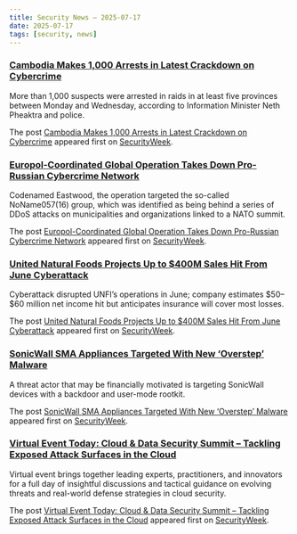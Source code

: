```yaml
---
title: Security News – 2025-07-17
date: 2025-07-17
tags: [security, news]
---
```


### [Cambodia Makes 1,000 Arrests in Latest Crackdown on Cybercrime](https://www.securityweek.com/cambodia-makes-1000-arrests-in-latest-crackdown-on-cybercrime/)

<p>More than 1,000 suspects were arrested in raids in at least five provinces between Monday and Wednesday, according to Information Minister Neth Pheaktra and police.</p>
<p>The post <a href="https://www.securityweek.com/cambodia-makes-1000-arrests-in-latest-crackdown-on-cybercrime/">Cambodia Makes 1,000 Arrests in Latest Crackdown on Cybercrime</a> appeared first on <a href="https://www.securityweek.com">SecurityWeek</a>.</p>

### [Europol-Coordinated Global Operation Takes Down Pro-Russian Cybercrime Network](https://www.securityweek.com/europol-coordinated-global-operation-takes-down-pro-russian-cybercrime-network/)

<p>Codenamed Eastwood, the operation targeted the so-called NoName057(16) group, which was identified as being behind a series of DDoS attacks on municipalities and organizations linked to a NATO summit.</p>
<p>The post <a href="https://www.securityweek.com/europol-coordinated-global-operation-takes-down-pro-russian-cybercrime-network/">Europol-Coordinated Global Operation Takes Down Pro-Russian Cybercrime Network</a> appeared first on <a href="https://www.securityweek.com">SecurityWeek</a>.</p>

### [United Natural Foods Projects Up to $400M Sales Hit From June Cyberattack](https://www.securityweek.com/united-natural-foods-projects-up-to-400m-sales-hit-from-june-cyberattack/)

<p>Cyberattack disrupted UNFI’s operations in June; company estimates $50–$60 million net income hit but anticipates insurance will cover most losses.</p>
<p>The post <a href="https://www.securityweek.com/united-natural-foods-projects-up-to-400m-sales-hit-from-june-cyberattack/">United Natural Foods Projects Up to $400M Sales Hit From June Cyberattack</a> appeared first on <a href="https://www.securityweek.com">SecurityWeek</a>.</p>

### [SonicWall SMA Appliances Targeted With New ‘Overstep’ Malware](https://www.securityweek.com/sonicwall-sma-appliances-targeted-with-new-overstep-malware/)

<p>A threat actor that may be financially motivated is targeting SonicWall devices with a backdoor and user-mode rootkit.</p>
<p>The post <a href="https://www.securityweek.com/sonicwall-sma-appliances-targeted-with-new-overstep-malware/">SonicWall SMA Appliances Targeted With New &#8216;Overstep&#8217; Malware</a> appeared first on <a href="https://www.securityweek.com">SecurityWeek</a>.</p>

### [Virtual Event Today: Cloud & Data Security Summit – Tackling Exposed Attack Surfaces in the Cloud](https://www.securityweek.com/virtual-event-preview-cloud-data-security-summit-2025-tackling-exposed-attack-surfaces-in-the-cloud/)

<p>Virtual event brings together leading experts, practitioners, and innovators for a full day of insightful discussions and tactical guidance on evolving threats and real-world defense strategies in cloud security. </p>
<p>The post <a href="https://www.securityweek.com/virtual-event-preview-cloud-data-security-summit-2025-tackling-exposed-attack-surfaces-in-the-cloud/">Virtual Event Today: Cloud &amp; Data Security Summit – Tackling Exposed Attack Surfaces in the Cloud</a> appeared first on <a href="https://www.securityweek.com">SecurityWeek</a>.</p>

